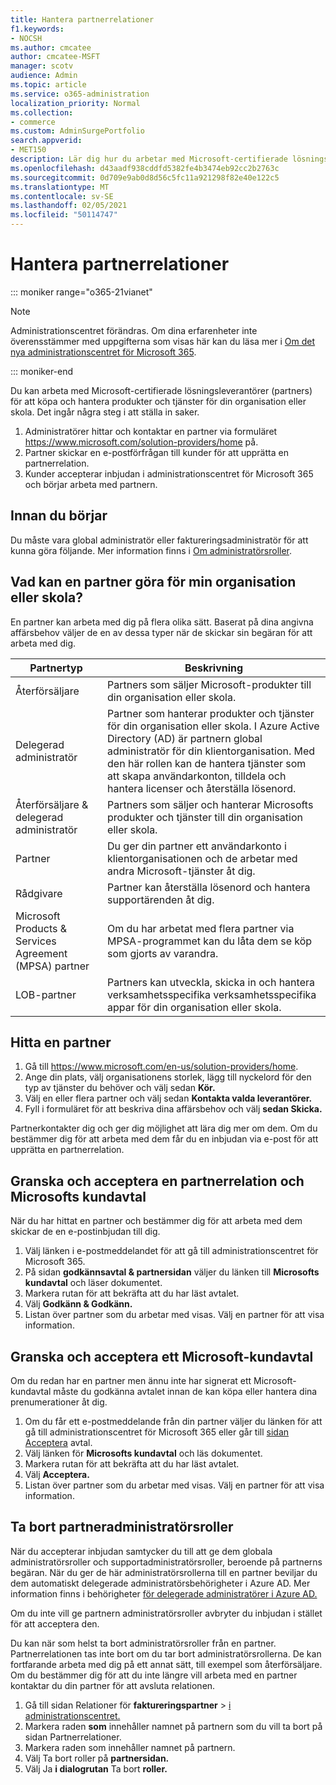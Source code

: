 ```yaml
---
title: Hantera partnerrelationer
f1.keywords:
- NOCSH
ms.author: cmcatee
author: cmcatee-MSFT
manager: scotv
audience: Admin
ms.topic: article
ms.service: o365-administration
localization_priority: Normal
ms.collection:
- commerce
ms.custom: AdminSurgePortfolio
search.appverid:
- MET150
description: Lär dig hur du arbetar med Microsoft-certifierade lösningsleverantörer (partners) för att köpa och hantera produkter och tjänster för din organisation eller skola.
ms.openlocfilehash: d43aadf938cddfd5382fe4b3474eb92cc2b2763c
ms.sourcegitcommit: 0d709e9ab0d8d56c5fc11a921298f82e40e122c5
ms.translationtype: MT
ms.contentlocale: sv-SE
ms.lasthandoff: 02/05/2021
ms.locfileid: "50114747"
---
```

# <a name="manage-partner-relationships"></a>Hantera partnerrelationer

::: moniker range="o365-21vianet"

> [!NOTE]
> Administrationscentret förändras. Om dina erfarenheter inte överensstämmer med uppgifterna som visas här kan du läsa mer i [Om det nya administrationscentret för Microsoft 365](https://docs.microsoft.com/microsoft-365/admin/microsoft-365-admin-center-preview?view=o365-21vianet&preserve-view=true).

::: moniker-end

Du kan arbeta med Microsoft-certifierade lösningsleverantörer (partners) för att köpa och hantera produkter och tjänster för din organisation eller skola. Det ingår några steg i att ställa in saker.

1. Administratörer hittar och kontaktar en partner via formuläret <a href="https://www.microsoft.com/solution-providers/home" target="_blank">https://www.microsoft.com/solution-providers/home</a> på.
2. Partner skickar en e-postförfrågan till kunder för att upprätta en partnerrelation.
3. Kunder accepterar inbjudan i administrationscentret för Microsoft 365 och börjar arbeta med partnern.

## <a name="before-you-begin"></a>Innan du börjar

Du måste vara global administratör eller faktureringsadministratör för att kunna göra följande. Mer information finns i [Om administratörsroller](../admin/add-users/about-admin-roles.md).

## <a name="what-can-a-partner-do-for-my-organization-or-school"></a>Vad kan en partner göra för min organisation eller skola?

En partner kan arbeta med dig på flera olika sätt. Baserat på dina angivna affärsbehov väljer de en av dessa typer när de skickar sin begäran för att arbeta med dig.

| Partnertyp | Beskrivning |
| ------ | ------------------- |
| Återförsäljare | Partners som säljer Microsoft-produkter till din organisation eller skola. |
| Delegerad administratör | Partner som hanterar produkter och tjänster för din organisation eller skola. I Azure Active Directory (AD) är partnern global administratör för din klientorganisation. Med den här rollen kan de hantera tjänster som att skapa användarkonton, tilldela och hantera licenser och återställa lösenord. |
| Återförsäljare & delegerad administratör | Partners som säljer och hanterar Microsofts produkter och tjänster till din organisation eller skola. |
| Partner | Du ger din partner ett användarkonto i klientorganisationen och de arbetar med andra Microsoft-tjänster åt dig. |
| Rådgivare | Partner kan återställa lösenord och hantera supportärenden åt dig. |
| Microsoft Products & Services Agreement (MPSA) partner | Om du har arbetat med flera partner via MPSA-programmet kan du låta dem se köp som gjorts av varandra. |
| LOB-partner | Partners kan utveckla, skicka in och hantera verksamhetsspecifika verksamhetsspecifika appar för din organisation eller skola. |

## <a name="find-a-partner"></a>Hitta en partner

1. Gå till <a href="https://www.microsoft.com/en-us/solution-providers/home" target="_blank">https://www.microsoft.com/en-us/solution-providers/home</a>.
2. Ange din plats, välj organisationens storlek, lägg till nyckelord för den typ av tjänster du behöver och välj sedan **Kör.**
3. Välj en eller flera partner och välj sedan **Kontakta valda leverantörer.**
4. Fyll i formuläret för att beskriva dina affärsbehov och välj **sedan Skicka.**

Partnerkontakter dig och ger dig möjlighet att lära dig mer om dem. Om du bestämmer dig för att arbeta med dem får du en inbjudan via e-post för att upprätta en partnerrelation.

## <a name="review-and-accept-a-partner-relationship-and-microsoft-customer-agreement"></a>Granska och acceptera en partnerrelation och Microsofts kundavtal

När du har hittat en partner och bestämmer dig för att arbeta med dem skickar de en e-postinbjudan till dig.

1. Välj länken i e-postmeddelandet för att gå till administrationscentret för Microsoft 365.
2. På sidan **godkännsavtal & partnersidan** väljer du länken till **Microsofts kundavtal** och läser dokumentet.
3. Markera rutan för att bekräfta att du har läst avtalet.
4. Välj **Godkänn & Godkänn.**
5. Listan över partner som du arbetar med visas. Välj en partner för att visa information.

## <a name="review-and-accept-a-microsoft-customer-agreement"></a>Granska och acceptera ett Microsoft-kundavtal

Om du redan har en partner men ännu inte har signerat ett Microsoft-kundavtal måste du godkänna avtalet innan de kan köpa eller hantera dina prenumerationer åt dig.

1. Om du får ett e-postmeddelande från din partner väljer du länken för att gå till administrationscentret för Microsoft 365 eller går till <a href="https://go.microsoft.com/fwlink/?linkid=2116573" target="_blank">sidan Acceptera</a> avtal.
2. Välj länken för **Microsofts kundavtal** och läs dokumentet.
3. Markera rutan för att bekräfta att du har läst avtalet.
4. Välj **Acceptera.**
5. Listan över partner som du arbetar med visas. Välj en partner för att visa information.

## <a name="remove-partner-admin-roles"></a>Ta bort partneradministratörsroller

När du accepterar inbjudan samtycker du till att ge dem globala administratörsroller och supportadministratörsroller, beroende på partnerns begäran. När du ger de här administratörsrollerna till en partner beviljar du dem automatiskt delegerade administratörsbehörigheter i Azure AD. Mer information finns i behörigheter [för delegerade administratörer i Azure AD.](https://docs.microsoft.com/partner-center/customers_revoke_admin_privileges#delegated-admin-privileges-in-azure-ad)

Om du inte vill ge partnern administratörsroller avbryter du inbjudan i stället för att acceptera den.

Du kan när som helst ta bort administratörsroller från en partner. Partnerrelationen tas inte bort om du tar bort administratörsrollerna. De kan fortfarande arbeta med dig på ett annat sätt, till exempel som återförsäljare. Om du bestämmer dig för att du inte längre vill arbeta med en partner kontaktar du din partner för att avsluta relationen.

1. Gå till sidan Relationer för **faktureringspartner**  >  <a href="https://go.microsoft.com/fwlink/p/?linkid=2074649" target="_blank">i administrationscentret.</a>
2. Markera raden **som** innehåller namnet på partnern som du vill ta bort på sidan Partnerrelationer.
3. Markera raden som innehåller namnet på partnern.
4. Välj Ta bort roller på **partnersidan.**
5. Välj Ja **i dialogrutan** Ta bort **roller.**
